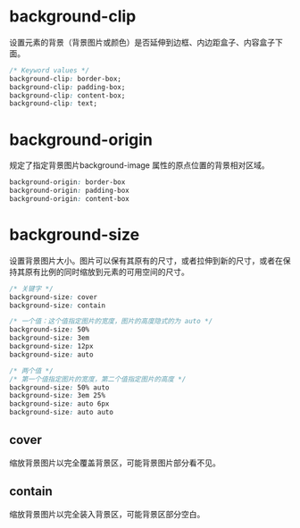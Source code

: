 # background-clip

设置元素的背景（背景图片或颜色）是否延伸到边框、内边距盒子、内容盒子下面。

```css
/* Keyword values */
background-clip: border-box;
background-clip: padding-box;
background-clip: content-box;
background-clip: text;
```

# background-origin

规定了指定背景图片background-image 属性的原点位置的背景相对区域。

```css
background-origin: border-box
background-origin: padding-box
background-origin: content-box
```

# background-size

设置背景图片大小。图片可以保有其原有的尺寸，或者拉伸到新的尺寸，或者在保持其原有比例的同时缩放到元素的可用空间的尺寸。

```css
/* 关键字 */
background-size: cover
background-size: contain

/* 一个值：这个值指定图片的宽度，图片的高度隐式的为 auto */
background-size: 50%
background-size: 3em
background-size: 12px
background-size: auto

/* 两个值 */
/* 第一个值指定图片的宽度，第二个值指定图片的高度 */
background-size: 50% auto
background-size: 3em 25%
background-size: auto 6px
background-size: auto auto
```

## cover

缩放背景图片以完全覆盖背景区，可能背景图片部分看不见。

## contain

缩放背景图片以完全装入背景区，可能背景区部分空白。